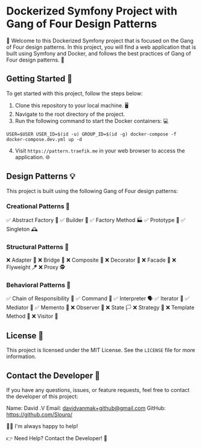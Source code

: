 # Dockerized Symfony Project with Gang of Four Design Patterns

👋 Welcome to this Dockerized Symfony project that is focused on the Gang of Four design patterns. In this project, you will find a web application that is built using Symfony and Docker, and follows the best practices of Gang of Four design patterns. 🚀

## Getting Started 🏁

To get started with this project, follow the steps below:

1. Clone this repository to your local machine. 🖥️
2. Navigate to the root directory of the project.
3. Run the following command to start the Docker containers: 💻

```
USER=$USER USER_ID=$(id -u) GROUP_ID=$(id -g) docker-compose -f docker-compose.dev.yml up -d
```

4. Visit `https://pattern.traefik.me` in your web browser to access the application. 🌐

## Design Patterns 💡

This project is built using the following Gang of Four design patterns:

### Creational Patterns 🧱
    
 :white_check_mark: Abstract Factory 🧰
 :white_check_mark: Builder 🔨
 :white_check_mark: Factory Method 🏭
 :white_check_mark: Prototype 🐑
 :white_check_mark: Singleton 🕰️

### Structural Patterns 🚪

 :x: Adapter 🌉
 :x: Bridge 🌁
 :x: Composite 🌴
 :x: Decorator 🎨
 :x: Facade 🏢
 :x: Flyweight 🪁
 :x: Proxy 🕵️

### Behavioral Patterns 🐾

 :white_check_mark: Chain of Responsibility 🔗
 :white_check_mark: Command 📜
 :white_check_mark: Interpreter 🗣️
 :white_check_mark: Iterator 🔄
 :white_check_mark: Mediator 🤝
 :white_check_mark: Memento 💾
 :x: Observer 👀
 :x: State 🏳️
 :x: Strategy 🎯
 :x: Template Method 📝
 :x: Visitor 👥

## License 📝

This project is licensed under the MIT License. See the `LICENSE` file for more information.

## Contact the Developer 📧

If you have any questions, issues, or feature requests, feel free to contact the developer of this project:

Name: David .V
Email: davidvanmak+github@gmail.com
GitHub: https://github.com/Slourp/

💁‍♂️ I'm always happy to help! 

👉 Need Help? Contact the Developer! 👋